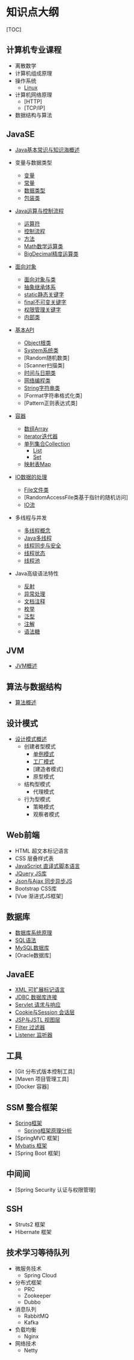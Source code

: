 # 知识点大纲

[TOC]


## 计算机专业课程

- 离散数学
- 计算机组成原理
- 操作系统
	- [Linux](计算机专业课程/src/dir/OperatingSystem/linux/Linux概述/ReadMe.md)
- 计算机网络原理
	- [HTTP]
	- [TCP/IP]
- 数据结构与算法

## JavaSE

- [Java基本常识与知识海概述](JavaSE/0Java基本常识/ReadMe.md)

- 变量与数据类型

  - [变量](JavaSE/1变量与数据类型/变量/ReadMe.md)
  - [常量](JavaSE/1变量与数据类型/常量/ReadMe.md)
  - [数据类型](JavaSE/1变量与数据类型/数据类型/ReadMe.md)
  - [包装类](JavaSE/1变量与数据类型/包装类/ReadMe.md)

- [Java运算与控制流程](JavaSE/2Java运算与控制流程)

  - [运算符](JavaSE/2Java运算与控制流程/1.运算符/ReadMe.md)
  - [控制流程](JavaSE/2Java运算与控制流程/2.控制流程/ReadMe.md)
  - [方法](JavaSE/2Java运算与控制流程/3.方法/ReadMe.md)
  - [Math数学运算类](JavaSE/2Java运算与控制流程/4.Math数学运算类/README.md)
  - [BigDecimal精度运算类](JavaSE/2Java运算与控制流程/5.BigDecimal精度运算类/ReadMe.md)

- [面向对象](JavaSE/3面向对象)
  - [面向对象与类](JavaSE/3面向对象/面向对象与类/ReadMe.md)
  - [抽象继承体系](JavaSE/3面向对象/抽象继承体系/ReadMe.md)
  - [static静态关键字](JavaSE/3面向对象/static静态关键字/ReadMe.md)
  - [final不可变关键字](JavaSE/3面向对象/final不可变关键字/ReadMe.md)
  - [权限管理关键字](JavaSE/3面向对象/权限管理关键字/ReadMe.md)
  - [内部类](JavaSE/3面向对象/内部类/ReadMe.md)

- [基本API](JavaSE/4基本API)
  - [Object根类](JavaSE/4基本API/Object根类/README.md)
  - [System系统类](JavaSE/4基本API/System系统类/README.md)
  - [Random随机数类]
  - [Scanner扫描类]
  - [时间与日期类](JavaSE/4基本API/时间与日期类/README.md)
  - [网络编程类](JavaSE/4基本API/网络编程类/README.md)
  - [String字符串类](JavaSE/4基本API/String字符串类/README.md)
  - [Format字符串格式化类]
  - [Pattern正则表达式类]

- [容器](JavaSE/5容器/ReadMe.md)

  - [数组Array](JavaSE/5容器/1.数组Array/README.md)
  - [iterator迭代器](JavaSE/5容器/iterator/ReadMe.md)
  - [单列集合Collection](JavaSE/5容器/2.单列集合Collection/ReadMe.md)
  	- [List](JavaSE/5容器/2.单列集合Collection/List/ReadMe.md)
  	- [Set](JavaSE/5容器/2.单列集合Collection/Set/ReadMe.md)
  - [映射表Map](JavaSE/5容器/3.映射表Map/ReadMe.md)

- [IO数据的处理](JavaSE/5容器/ReadMe.md)

  - [File文件类](JavaSE/6IO数据的处理/File文件类/ReadMe.md)
  - [RandomAccessFile类基于指针的随机访问]
  - [IO流](JavaSE/6IO数据的处理/IO流/ReadMe.md)

- 多线程与并发
  -   [多线程概念](JavaSE/7多线程与并发/多线程概念/ReadMe.md)
  -   [Java多线程](JavaSE/7多线程与并发/Java多线程/ReadMe.md)
  -   [线程同步与安全](JavaSE/7多线程与并发/线程同步与安全/ReadMe.md)
  -   [线程状态](JavaSE/7多线程与并发/线程状态/ReadMe.md)
  -   [线程池](JavaSE/7多线程与并发/线程池/ReadMe.md)

- Java高级语法特性
  - [反射](JavaSE/8Java高级语法特性/反射/ReadMe.md)
  - [异常处理](JavaSE/8Java高级语法特性/异常处理/ReadMe.md)
  - [文档注释](JavaSE/8Java高级语法特性/文档注释/ReadMe.md)
  - [枚举](JavaSE/8Java高级语法特性/枚举/ReadMe.md)
  - [泛型](JavaSE/8Java高级语法特性/泛型/ReadMe.md)
  - [注解](JavaSE/8Java高级语法特性/注解/ReadMe.md)
  - [语法糖](JavaSE/8Java高级语法特性/语法糖/ReadMe.md)

## JVM

- [JVM概述](JVM/ReadMe.md)

## 算法与数据结构

- [算法概述](算法与数据结构/ReadMe.md)

## 设计模式

- [设计模式概述](设计模式/ReadMe.md)
	- 创建者型模式
		- [单例模式](设计模式/创建型模式/单例模式/ReadMe.md)
		- [工厂模式](设计模式/创建型模式/工厂模式/ReadMe.md)
		- [建造者模式]
		- 原型模式
	- 结构型模式
		- 代理模式
	- 行为型模式
		- 策略模式
		- 观察者模式

## Web前端

- HTML 超文本标记语言
- CSS 层叠样式表
- [JavaScript 直译式脚本语言](Web前端/JavaScript/ReadMe.md)
- [JQuery JS库](Web前端/JQuery/ReadMe.md)
- [Json与Ajax 同步异步JS](Web前端/Ajax与Json/ReadMe.md)
- Bootstrap CSS库
- [Vue 渐进式JS框架]
	
## 数据库

- [数据库系统原理](数据库/1.数据库系统原理)
- [SQL语法](数据库/3.SQL语法)
- [MySQL数据库](数据库/2.MySQL)
- [Oracle数据库]


## JavaEE

- [XML 可扩展标记语言](JavaEE/src/main/directory/XML/ReadMe.md)
- [JDBC 数据库连接](JavaEE/src/main/directory/JDBC与数据库连接池/ReadMe.md)
- [Servlet 请求与响应](JavaEE/src/main/directory/Servlet/ReadMe.md)
- [Cookie与Session 会话层](JavaEE/src/main/directory/Cookie与Session/ReadMe.md)
- [JSP与JSTL 视图层](JavaEE/src/main/directory/JSP/ReadMe.md)
- [Filter 过滤器](JavaEE/src/main/directory/Filter与Listener/ReadMe.md)
- [Listener 监听器](JavaEE/src/main/directory/Filter与Listener/ReadMe.md)

## 工具

- [Git 分布式版本控制工具]
- [Maven 项目管理工具]
- [Docker 容器]

## SSM 整合框架

- [Spring框架](Spring/ReadMe.md)
	- [Spring框架原理分析](Spring/springIOC原理解析.md)
- [SpringMVC 框架]
- [Mybatis 框架](Mybatis/ReadMe.md)
- [Spring Boot 框架]

## 中间间

- [Spring Security 认证与权限管理]

## SSH

- Struts2 框架
- Hibernate 框架

## 技术学习等待队列

- 微服务技术
	- Spring Cloud
- 分布式框架
	- PRC
	- Zookeeper
	- Dubbo
- 消息队列
	- RabbitMQ
	- Kafka
- 负载均衡
	- Nginx
- 网络技术
	- Netty